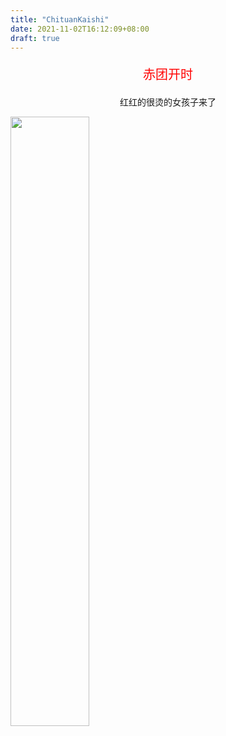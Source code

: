 ```yaml
---
title: "ChituanKaishi"
date: 2021-11-02T16:12:09+08:00
draft: true
---
```






<p style="text-align:center;color:red;font-size:20px;">赤团开时</p> 

<p style="text-align:center;">红红的很烫的女孩子来了</p>

<img src="/images/diluc.jpg" alt="" style="width:50%" />

